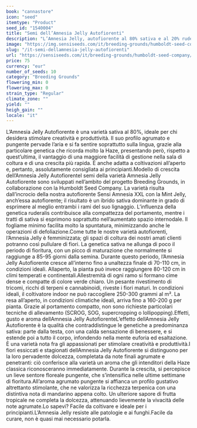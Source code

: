```yaml
---
book: "cannastore"
icon: "seed"
itemtype: "Product"
seed_id: "1540004"
title: "Semi dell’Amnesia Jelly Autofiorenti"
description: "L’Amnesia Jelly, autofiorente al 80% sativa e al 20% ruderalis, ha un aroma dolce e agrumato, con note floreali che ricordano la classica Haze."
image: "https://img.sensiseeds.com/it/breeding-grounds/humboldt-seed-company/amnesia-jelly-autofiorenti-image.png"
slug: "/it-semi-dellamnesia-jelly-autofiorenti"
url: "https://sensiseeds.com/it/breeding-grounds/humboldt-seed-company/amnesia-jelly-autofiorenti?a_aid=cannastore"
price: 75
currency: "eur"
number_of_seeds: 10
category: "Breeding Grounds"
flowering_min: 0
flowering_max: 0
strain_type: "Regular"
climate_zone: ""
yield: ""
heigh_gain: ""
locale: "it"
---
```

L’Amnesia Jelly Autofiorente è una varietà sativa al 80%, ideale per chi desidera stimolare creatività e produttività. Il suo profilo agrumato e pungente pervade l’aria e si fa sentire soprattutto sulla lingua, grazie alla particolare genetica che ricorda molto la Haze, presentando però, rispetto a quest’ultima, il vantaggio di una maggiore facilità di gestione nella sala di coltura e di una crescita più rapida. È anche adatta a coltivazioni all’aperto e, pertanto, assolutamente consigliata ai principianti.Modello di crescita dell’Amnesia Jelly AutofiorenteI semi della varietà Amnesia Jelly Autofiorente sono sviluppati nell’ambito del progetto Breeding Grounds, in collaborazione con la Humboldt Seed Company. La varietà risulta dall’incrocio della nostra autofiorente Sensi Amnesia XXL con la Mint Jelly, anch’essa autofiorente; il risultato è un ibrido sativa dominante in grado di esprimere al meglio entrambi i rami del suo lignaggio. L’influenza della genetica ruderalis contribuisce alla compattezza del portamento, mentre i tratti di sativa si esprimono soprattutto nell’aumentato spazio internodale. Il fogliame minimo facilita molto la spuntatura, minimizzando anche le operazioni di defoliazione.Come tutte le nostre varietà autofiorenti, l’Amnesia Jelly è femminizzata; gli spazi di coltura dei nostri amati clienti potranno così pullulare di fiori. La genetica sativa ne allunga di poco il periodo di fioritura, con un picco di maturazione che normalmente si raggiunge a 85-95 giorni dalla semina. Durante questo periodo, l’Amnesia Jelly Autofiorente cresce all’interno fino a unaltezza finale di 70-110 cm, in condizioni ideali. Allaperto, la pianta può invece raggiungere 80-120 cm in climi temperati e continentali.Allestremità di ogni ramo si formano cime dense e compatte di colore verde chiaro. Un pesante rivestimento di tricomi, ricchi di terpeni e cannabinoidi, riveste i fiori maturi. In condizioni ideali, il coltivatore indoor ne può raccogliere 250-300 grammi al m². La resa all’aperto, in condizioni climatiche ideali, arriva fino a 160-200 g per pianta. Grazie al portamento compatto, non sono richieste particolari tecniche di allevamento (SCROG, SOG, supercropping o lollipopping).Effetti, gusto e aroma dellAmnesia Jelly AutofiorenteL’effetto dellAmnesia Jelly Autofiorente è la qualità che contraddistingue le genetiche a predominanza sativa: parte dalla testa, con una calda sensazione di benessere, e si estende poi a tutto il corpo, infondendo nella mente euforia ed esaltazione. È una varietà nota fra gli appassionati per stimolare creatività e produttività.I fiori essiccati e stagionati dellAmnesia Jelly Autofiorente si distinguono per la loro pervadente dolcezza, completata da note finali agrumate e penetranti: ciò conferisce alla varietà un aroma che gli intenditori della Haze classica riconosceranno immediatamente. Durante la crescita, si percepisce un lieve sentore floreale pungente, che s’intensifica nelle ultime settimane di fioritura.All’aroma agrumato pungente si affianca un profilo gustativo altrettanto stimolante, che ne valorizza la ricchezza terpenica con una distintiva nota di mandarino appena colto. Un ulteriore sapore di frutta tropicale ne completa la dolcezza, attenuando lievemente la vivacità delle note agrumate.Lo sapevi? Facile da coltivare e ideale per i principianti.L’Amnesia Jelly resiste alle patologie e ai funghi.Facile da curare, non è quasi mai necessario potarla.
